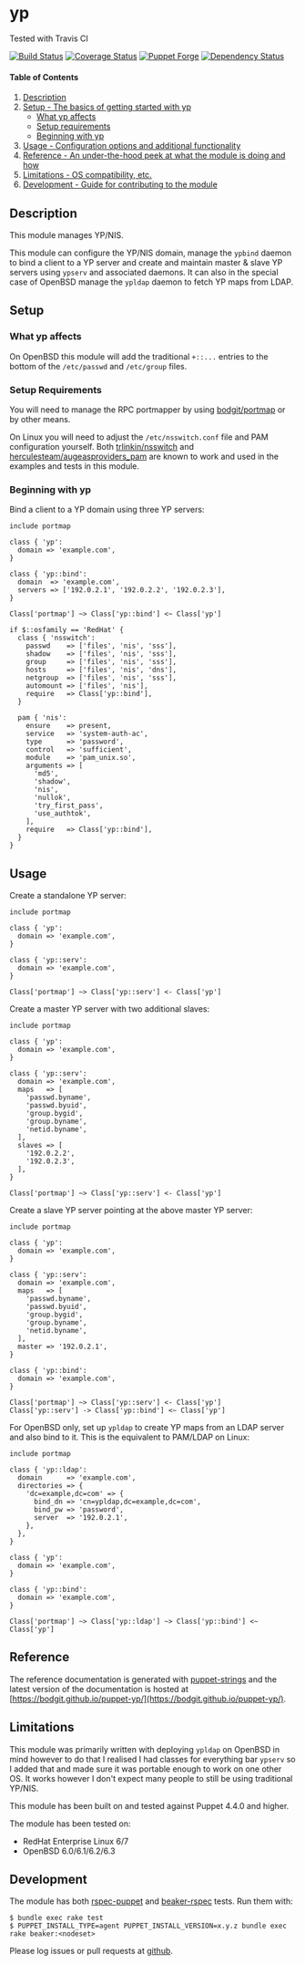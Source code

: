 # yp

Tested with Travis CI

[![Build Status](https://travis-ci.org/bodgit/puppet-yp.svg?branch=master)](https://travis-ci.org/bodgit/puppet-yp)
[![Coverage Status](https://coveralls.io/repos/bodgit/puppet-yp/badge.svg?branch=master&service=github)](https://coveralls.io/github/bodgit/puppet-yp?branch=master)
[![Puppet Forge](http://img.shields.io/puppetforge/v/bodgit/yp.svg)](https://forge.puppetlabs.com/bodgit/yp)
[![Dependency Status](https://gemnasium.com/bodgit/puppet-yp.svg)](https://gemnasium.com/bodgit/puppet-yp)

#### Table of Contents

1. [Description](#description)
2. [Setup - The basics of getting started with yp](#setup)
    * [What yp affects](#what-yp-affects)
    * [Setup requirements](#setup-requirements)
    * [Beginning with yp](#beginning-with-yp)
3. [Usage - Configuration options and additional functionality](#usage)
4. [Reference - An under-the-hood peek at what the module is doing and how](#reference)
5. [Limitations - OS compatibility, etc.](#limitations)
6. [Development - Guide for contributing to the module](#development)

## Description

This module manages YP/NIS.

This module can configure the YP/NIS domain, manage the `ypbind` daemon to
bind a client to a YP server and create and maintain master & slave YP servers
using `ypserv` and associated daemons. It can also in the special case of
OpenBSD manage the `ypldap` daemon to fetch YP maps from LDAP.

## Setup

### What yp affects

On OpenBSD this module will add the traditional `+::...` entries to the bottom
of the `/etc/passwd` and `/etc/group` files.

### Setup Requirements

You will need to manage the RPC portmapper by using
[bodgit/portmap](https://forge.puppet.com/bodgit/portmap) or by other means.

On Linux you will need to adjust the `/etc/nsswitch.conf` file and PAM
configuration yourself. Both
[trlinkin/nsswitch](https://forge.puppet.com/trlinkin/nsswitch)
and
[herculesteam/augeasproviders_pam](https://forge.puppet.com/herculesteam/augeasproviders_pam)
are known to work and used in the examples and tests in this module.

### Beginning with yp

Bind a client to a YP domain using three YP servers:

```puppet
include portmap

class { 'yp':
  domain => 'example.com',
}

class { 'yp::bind':
  domain  => 'example.com',
  servers => ['192.0.2.1', '192.0.2.2', '192.0.2.3'],
}

Class['portmap'] ~> Class['yp::bind'] <~ Class['yp']

if $::osfamily == 'RedHat' {
  class { 'nsswitch':
    passwd    => ['files', 'nis', 'sss'],
    shadow    => ['files', 'nis', 'sss'],
    group     => ['files', 'nis', 'sss'],
    hosts     => ['files', 'nis', 'dns'],
    netgroup  => ['files', 'nis', 'sss'],
    automount => ['files', 'nis'],
    require   => Class['yp::bind'],
  }

  pam { 'nis':
    ensure    => present,
    service   => 'system-auth-ac',
    type      => 'password',
    control   => 'sufficient',
    module    => 'pam_unix.so',
    arguments => [
      'md5',
      'shadow',
      'nis',
      'nullok',
      'try_first_pass',
      'use_authtok',
    ],
    require   => Class['yp::bind'],
  }
}
```

## Usage

Create a standalone YP server:

```puppet
include portmap

class { 'yp':
  domain => 'example.com',
}

class { 'yp::serv':
  domain => 'example.com',
}

Class['portmap'] ~> Class['yp::serv'] <- Class['yp']
```

Create a master YP server with two additional slaves:

```puppet
include portmap

class { 'yp':
  domain => 'example.com',
}

class { 'yp::serv':
  domain => 'example.com',
  maps   => [
    'passwd.byname',
    'passwd.byuid',
    'group.bygid',
    'group.byname',
    'netid.byname',
  ],
  slaves => [
    '192.0.2.2',
    '192.0.2.3',
  ],
}

Class['portmap'] ~> Class['yp::serv'] <- Class['yp']
```

Create a slave YP server pointing at the above master YP server:

```puppet
include portmap

class { 'yp':
  domain => 'example.com',
}

class { 'yp::serv':
  domain => 'example.com',
  maps   => [
    'passwd.byname',
    'passwd.byuid',
    'group.bygid',
    'group.byname',
    'netid.byname',
  ],
  master => '192.0.2.1',
}

class { 'yp::bind':
  domain => 'example.com',
}

Class['portmap'] ~> Class['yp::serv'] <- Class['yp']
Class['yp::serv'] -> Class['yp::bind'] <~ Class['yp']
```

For OpenBSD only, set up `ypldap` to create YP maps from an LDAP server and
also bind to it. This is the equivalent to PAM/LDAP on Linux:

```puppet
include portmap

class { 'yp::ldap':
  domain      => 'example.com',
  directories => {
    'dc=example,dc=com' => {
      bind_dn => 'cn=ypldap,dc=example,dc=com',
      bind_pw => 'password',
      server  => '192.0.2.1',
    },
  },
}

class { 'yp':
  domain => 'example.com',
}

class { 'yp::bind':
  domain => 'example.com',
}

Class['portmap'] ~> Class['yp::ldap'] ~> Class['yp::bind'] <~ Class['yp']
```

## Reference

The reference documentation is generated with
[puppet-strings](https://github.com/puppetlabs/puppet-strings) and the latest
version of the documentation is hosted at
[https://bodgit.github.io/puppet-yp/](https://bodgit.github.io/puppet-yp/).

## Limitations

This module was primarily written with deploying `ypldap` on OpenBSD in mind
however to do that I realised I had classes for everything bar `ypserv` so I
added that and made sure it was portable enough to work on one other OS. It
works however I don't expect many people to still be using traditional YP/NIS.

This module has been built on and tested against Puppet 4.4.0 and higher.

The module has been tested on:

* RedHat Enterprise Linux 6/7
* OpenBSD 6.0/6.1/6.2/6.3

## Development

The module has both [rspec-puppet](http://rspec-puppet.com) and
[beaker-rspec](https://github.com/puppetlabs/beaker-rspec) tests. Run them
with:

```
$ bundle exec rake test
$ PUPPET_INSTALL_TYPE=agent PUPPET_INSTALL_VERSION=x.y.z bundle exec rake beaker:<nodeset>
```

Please log issues or pull requests at
[github](https://github.com/bodgit/puppet-yp).
